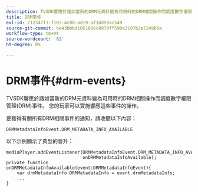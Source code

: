 ```yaml
---
description: TVSDK響應於諸如當新的DRM元資料變為可用時的DRM相關操作而調度數字權限管理(DRM)事件。 您的玩家可以實施響應這些事件的操作。
title: DRM事件
exl-id: 712347f3-f103-4c08-ad19-af1dd59ac549
source-git-commit: be43bbbd1051886c8979ff590a3197b2a7249b6a
workflow-type: tm+mt
source-wordcount: '82'
ht-degree: 0%

---
```


# DRM事件{#drm-events}

TVSDK響應於諸如當新的DRM元資料變為可用時的DRM相關操作而調度數字權限管理(DRM)事件。 您的玩家可以實施響應這些事件的操作。

要獲得有關所有DRM相關事件的通知，請收聽以下內容：

```
DRMMetadataInfoEvent.DRM_METADATA_INFO_AVAILABLE
```

以下示例顯示了典型的晉升：

```
mediaPlayer.addEventListener(DRMMetadataInfoEvent.DRM_METADATA_INFO_AVAILABLE,  
                             onDRMMetadataInfoAvailable);   
private function onDRMMetadataInfoAvailable(event:DRMMetadataInfoEvent){ 
    var drmMetadataInfo:DRMMetadataInfo = event.drmMetadataInfo; 
    ... 
} 
```
